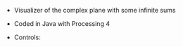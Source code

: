 - Visualizer of the complex plane with some infinite sums
- Coded in Java with Processing 4

- Controls:
